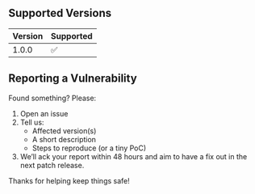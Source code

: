 ## Supported Versions

| Version | Supported |
| ------- | --------- |
| 1.0.0   | ✅         |

## Reporting a Vulnerability

Found something? Please:
1. Open an issue
2. Tell us:
   - Affected version(s)
   - A short description
   - Steps to reproduce (or a tiny PoC)  
3. We’ll ack your report within 48 hours and aim to have a fix out in the next patch release.

Thanks for helping keep things safe!
